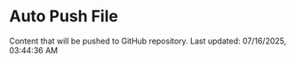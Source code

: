 # Auto Push File

Content that will be pushed to GitHub repository.
Last updated: 07/16/2025, 03:44:36 AM
